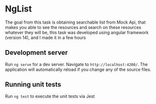 # NgList

The goal from this task is obtaining searchable list from Mock Api,
      that makes you able to see the resources and search on these resources whatever they will be,
      this task was developed using angular framework (version 14), and I made it in a few hours

## Development server

Run `ng serve` for a dev server. Navigate to `http://localhost:4200/`. The application will automatically reload if you change any of the source files.

## Running unit tests

Run `ng test` to execute the unit tests via Jest
